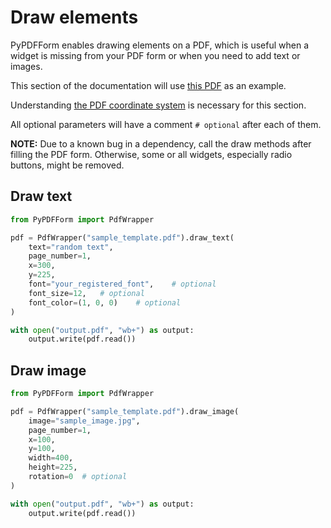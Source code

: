 # Draw elements

PyPDFForm enables drawing elements on a PDF, which is useful when a widget is missing from your PDF form or when you need to add text or images.

This section of the documentation will use 
[this PDF](https://github.com/chinapandaman/PyPDFForm/raw/master/pdf_samples/sample_template.pdf) as an example.

Understanding [the PDF coordinate system](coordinate.md) is necessary for this section.

All optional parameters will have a comment `# optional` after each of them.

**NOTE:** Due to a known bug in a dependency, call the draw methods after filling the PDF form. Otherwise, some or all widgets, especially radio buttons, might be removed.

## Draw text

```python
from PyPDFForm import PdfWrapper

pdf = PdfWrapper("sample_template.pdf").draw_text(
    text="random text",
    page_number=1,
    x=300,
    y=225,
    font="your_registered_font",    # optional
    font_size=12,   # optional
    font_color=(1, 0, 0)    # optional
)

with open("output.pdf", "wb+") as output:
    output.write(pdf.read())
```

## Draw image

```python
from PyPDFForm import PdfWrapper

pdf = PdfWrapper("sample_template.pdf").draw_image(
    image="sample_image.jpg",
    page_number=1,
    x=100,
    y=100,
    width=400,
    height=225,
    rotation=0  # optional
)

with open("output.pdf", "wb+") as output:
    output.write(pdf.read())
```

